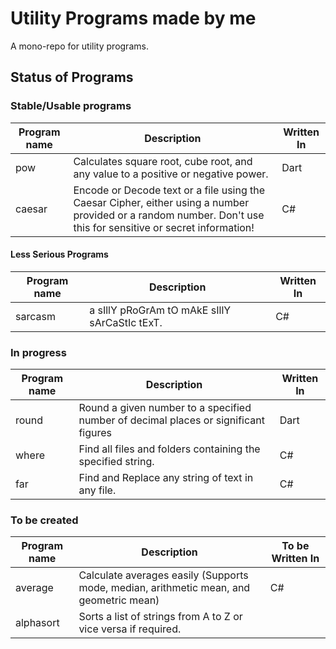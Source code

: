 # Utility Programs made by me
A mono-repo for utility programs.

## Status of Programs

### Stable/Usable programs
| Program name | Description | Written  In |
|-|-|-|
| pow | Calculates square root, cube root, and any value to a positive or negative power. | Dart |
| caesar | Encode or Decode text or a file using the Caesar Cipher, either using a number provided or a random number. Don't use this for sensitive or secret information! | C# |

#### Less Serious Programs
| Program name | Description | Written  In |
|-|-|-|
| sarcasm | a sIllY pRoGrAm tO mAkE sIllY sArCaStIc tExT. | C# |

### In progress 
| Program name | Description | Written  In |
|-|-|-|
| round | Round a given number to a specified number of decimal places or significant figures | Dart |
| where | Find all files and folders containing the specified string. | C# |
| far | Find and Replace any string of text in any file. | C# |

### To be created
| Program name | Description | To be Written  In |
|-|-|-|
| average | Calculate averages easily (Supports mode, median, arithmetic mean, and geometric mean) | C# |
| alphasort | Sorts a list of strings from A to Z or vice versa if required. |
